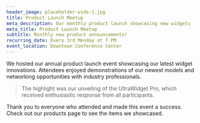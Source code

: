 ```yaml
---
header_image: placeholder-wide-1.jpg
title: Product Launch Meetup
meta_description: Our monthly product launch showcasing new widgets
meta_title: Product Launch Meetup
subtitle: Monthly new product announcements!
recurring_date: Every 3rd Monday at 7 PM
event_location: Downtown Conference Center
---
```


We hosted our annual product launch event showcasing our latest widget innovations. Attendees enjoyed demonstrations of our newest models and networking opportunities with industry professionals.

> The highlight was our unveiling of the UltraWidget Pro, which received enthusiastic response from all participants.

Thank you to everyone who attended and made this event a success. Check out our products page to see the items we showcased.

